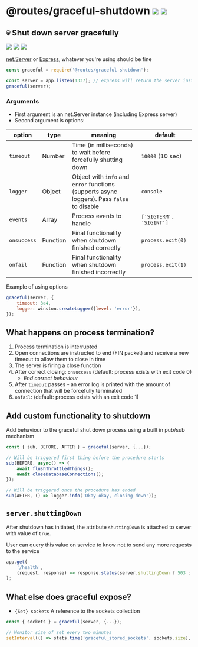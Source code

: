# @routes/graceful-shutdown <a href="https://www.npmjs.com/package/@routes/graceful-shutdown"><img src="https://img.shields.io/npm/v/@routes/graceful-shutdown.svg"></a> [![](https://img.shields.io/badge/source--000000.svg?logo=github&style=social)](https://github.com/omrilotan/graceful-shutdown)

## 💀 Shut down server gracefully

[![](https://circleci.com/gh/omrilotan/graceful-shutdown.svg?style=svg)](https://circleci.com/gh/omrilotan/graceful-shutdown) [![](https://snyk.io/test/github/omrilotan/graceful-shutdown/badge.svg)](https://snyk.io/test/github/omrilotan/graceful-shutdown) [![](https://api.codeclimate.com/v1/badges/7914da297e8693bba8f6/maintainability)](https://codeclimate.com/github/omrilotan/graceful-shutdown/maintainability)

[net.Server](https://nodejs.org/api/net.html#net_class_net_server) or [Express](https://expressjs.com/en/api.html#app.listen), whatever you're using should be fine

```js
const graceful = require('@routes/graceful-shutdown');

const server = app.listen(1337); // express will return the server instance here
graceful(server);
```

### Arguments
- First argument is an net.Server instance (including Express server)
- Second argument is options:

| option | type | meaning | default
| - | - | - | -
| `timeout` | Number | Time (in milliseconds) to wait before forcefully shutting down | `10000` (10 sec)
| `logger` | Object | Object with `info` and `error` functions (supports async loggers). Pass `false` to disable | `console`
| `events` | Array | Process events to handle | `['SIGTERM', 'SIGINT']`
| `onsuccess` | Function | Final functionality when shutdown finished correctly | `process.exit(0)`
| `onfail` | Function | Final functionality when shutdown finished incorrectly | `process.exit(1)`

Example of using options
```js
graceful(server, {
	timeout: 3e4,
	logger: winston.createLogger({level: 'error'}),
});
```

## What happens on process termination?
1. Process termination is interrupted
2. Open connections are instructed to end (FIN packet) and receive a new timeout to allow them to close in time
3. The server is firing a close function
4. After correct closing: `onsuccess` (default: process exists with exit code 0)
	- _End correct behaviour_
5. After `timeout` passes - an error log is printed with the amount of connection that will be forcefully terminated
6. `onfail`: (default: process exists with an exit code 1)

## Add custom functionality to shutdown
Add behaviour to the graceful shut down process using a built in pub/sub mechanism
```js
const { sub, BEFORE, AFTER } = graceful(server, {...});

// Will be triggered first thing before the procedure starts
sub(BEFORE, async() => {
	await flushThrottledThings();
	await closeDatabaseConnections();
});

// Will be triggered once the procedure has ended
sub(AFTER, () => logger.info('Okay okay, closing down'));
```

## `server.shuttingDown`
After shutdown has initiated, the attribute `shuttingDown` is attached to server with value of `true`.

User can query this value on service to know not to send any more requests to the service
```js
app.get(
	'/health',
	(request, response) => response.status(server.shuttingDown ? 503 : 200).end()
);
```

## What else does graceful expose?

- `{Set} sockets` A reference to the sockets collection
```js
const { sockets } = graceful(server, {...});

// Monitor size of set every two minutes
setInterval(() => stats.time('graceful_stored_sockets', sockets.size), 12e4);
```
